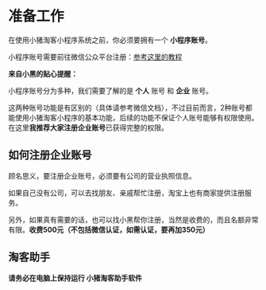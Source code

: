 # 准备工作

在使用小猪淘客小程序系统之前，你必须要拥有一个 **小程序账号**。

小程序账号需要前往微信公众平台注册：[参考这里的教程](/weapp/zhuce.md)


**来自小黑的贴心提醒：**

小程序账号分为多种，我们需要了解的是 **个人** 账号 和 **企业** 账号。

这两种账号功能是有区别的（具体请参考微信文档），不过目前而言，2种账号都能使用小猪淘客小程序的基本功能，后续的功能不保证个人账号能够有权限使用。在这里**我推荐大家注册企业账号**已获得完整的权限。

## 如何注册企业账号

顾名思义，要注册企业账号，必须要有公司的营业执照信息。

如果自己没有公司，可以去找朋友、亲戚帮忙注册，淘宝上也有商家提供注册服务。

另外，如果真有需要的话，也可以找小黑帮你注册，当然是收费的，而且名额非常有限。**收费500元（不包括微信认证，如需认证，要再加350元）**

## 淘客助手

**请务必在电脑上保持运行 小猪淘客助手软件**
